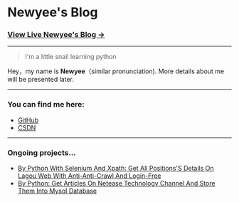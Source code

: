 # Newyee's Blog

### [View Live Newyee's Blog &rarr;](https://newyee1994.github.io)

- - - - -
> I'm a little snail learning python

Hey，my name is **Newyee**（similar pronunciation).
More details about me will be presented later.

- - - - -
### You can find me here:
- [GitHub](https://github.com/Newyee1994)
- [CSDN](https://blog.csdn.net/Newyee)

- - - - -
### Ongoing projects...
- [By Python With Selenium And Xpath: Get All Positions'S Details On Lagou Web With Anti-Anti-Crawl And Login-Free](https://blog.csdn.net/Newyee/article/details/88577868)
- [By Python: Get Articles On Netease Technology Channel And Store Them Into Mysql Database](https://blog.csdn.net/Newyee/article/details/88702399)
